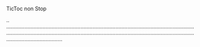 TicToc non Stop

..
.............................................................................................................................................................................................................................................................................................